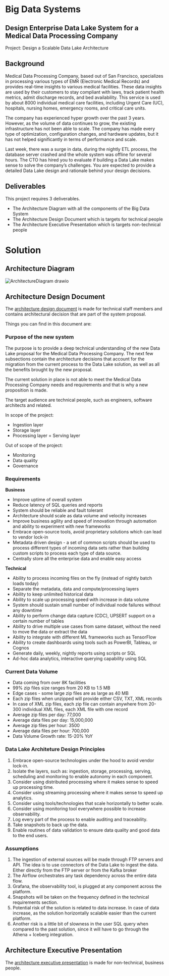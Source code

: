 # Big Data Systems

## Design Enterprise Data Lake System for a Medical Data Processing Company

Project: Design a Scalable Data Lake Architecture

## Background


Medical Data Processing Company, based out of San Francisco, specializes in processing various types of EMR (Electronic Medical Records) and provides real-time insights to various medical facilities. These data insights are used by their customers to stay compliant with laws, track patient health metrics, admit discharge records, and bed availability. This service is used by about 8000 individual medical care facilities, including Urgent Care (UC), hospitals, nursing homes, emergency rooms, and critical care units.

The company has experienced hyper growth over the past 3 years. However, as the volume of data continues to grow, the existing infrastructure has not been able to scale. The company has made every type of optimization, configuration changes, and hardware updates, but it has not helped significantly in terms of performance and scale.

Last week, there was a surge in data, during the nightly ETL process, the database server crashed and the whole system was offline for several hours. The CTO has hired you to evaluate if building a Data Lake makes sense to solve the company’s challenges. You are expected to provide a detailed Data Lake design and rationale behind your design decisions.

## Deliverables

This project requires 3 deliverables. 

- The Architecture Diagram with all the components of the Big Data System
- The Architecture Design Document which is targets for technical people
- The Architecture Executive Presentation which is targets non-technical people

# Solution

## Architecture Diagram

![ArchitectureDiagram drawio](https://user-images.githubusercontent.com/30504231/208267368-27787fec-d622-4b8b-a4fc-a8086bb3ff35.png)

## Architecture Design Document

The <a href="https://github.com/danielrsfreitas/data_architect/blob/main/big_data_systems/assets/datalakearchitecturedesign-starter-1.docx">architecture design document</a> is made for technical staff members and contains architectural decision that are part of the system proposal.

Things you can find in this document are:

### Purpose of the new system

The purpose is to provide a deep technical understanding of the new Data Lake proposal for the Medical Data Processing Company. The next few subsections contain the architecture decisions that account for the migration from the current process to the Data Lake solution, as well as all the benefits brought by the new proposal. 

The current solution in place is not able to meet the Medical Data Processing Company needs and requirements and that is why a new proposition is made.

The target audience are technical people, such as engineers, software architects and related.

In scope of the project:
- Ingestion layer
- Storage layer
- Processing layer
= Serving layer

Out of scope of the project:
- Monitoring
- Data quality
- Governance


### Requirements 

**Business**

- Improve uptime of overall system 
- Reduce latency of SQL queries and reports
- System should be reliable and fault tolerant
- Architecture should scale as data volume and velocity increases
- Improve business agility and speed of innovation through automation and ability to experiment with new frameworks
- Embrace open-source tools, avoid proprietary solutions which can lead to vendor lock-in
- Metadata driven design - a set of common scripts should be used to process different types of incoming data sets rather than building custom scripts to process each type of data source. 
- Centrally store all the enterprise data and enable easy access

**Technical**

- Ability to process incoming files on the fly (instead of nightly batch loads today)
- Separate the metadata, data and compute/processing layers
- Ability to keep unlimited historical data
- Ability to scale up processing speed with increase in data volume
- System should sustain small number of individual node failures without any downtime
- Ability to perform change data capture (CDC), UPSERT support on a certain number of tables
- Ability to drive multiple use cases from same dataset, without the need to move the data or extract the data
- Ability to integrate with different ML frameworks such as TensorFlow
- Ability to create dashboards using tools such as PowerBI, Tableau, or Cognos
- Generate daily, weekly, nightly reports using scripts or SQL
- Ad-hoc data analytics, interactive querying capability using SQL


### Current Data Volume

- Data coming from over 8K facilities
- 99% zip files size ranges from 20 KB to 1.5 MB
- Edge cases - some large zip files are as large as 40 MB
- Each zip files when unzipped will provide either CSV, TXT, XML records
- In case of XML zip files, each zip file can contain anywhere from 20-300 individual XML files, each XML file with one record
- Average zip files per day: 77,000
- Average data files per day: 15,000,000
- Average zip files per hour: 3500
- Average data files per hour: 700,000
- Data Volume Growth rate: 15-20% YoY

### Data Lake Architeture Design Principles

1. Embrace open-source technologies under the hood to avoid vendor lock-in.
2. Isolate the layers, such as: ingestion, storage, processing, serving, scheduling and monitoring to enable autonomy in each component.
3. Consider using distributed processing where it makes sense to speed up processing time.
4. Consider using streaming processing where it makes sense to speed up analytics.
5. Consider using tools/technologies that scale horizontally to better scale.
6. Consider using monitoring tool everywhere possible to increase observability.
7. Log every part of the process to enable auditing and traceability.
8. Take snapshots to back up the data.
9. Enable routines of data validation to ensure data quality and good data to the end users.

### Assumptions

1. The ingestion of external sources will be made through FTP servers and API. The idea is to use connectors of the Data Lake to ingest the data. Either directly from the FTP server or from the Kafka broker
2. The Airflow orchestrates any task dependency across the entire data flow.
3. Grafana, the observability tool, is plugged at any component across the platform.
4. Snapshots will be taken on the frequency defined in the technical requirements section.
5. Potential risk of the solution is related to data increase. In case of data increase, as the solution horizontally scalable easier than the current platform.
6. Another risk is a little bit of slowness in the user SQL query when compared to the past solution, since it will have to go through the Athena + Iceberg integration.


## Architecture Executive Presentation

The <a href="https://github.com/danielrsfreitas/data_architect/blob/main/big_data_systems/assets/datalakeexecutivepresentation-starter-1.pptx">architecture executive presentation</a> is made for non-technical, business people.